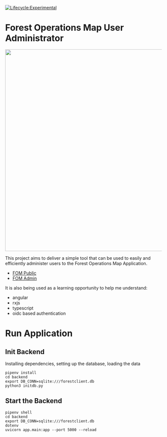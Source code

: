 [![Lifecycle:Experimental](https://img.shields.io/badge/Lifecycle-Experimental-339999)](<Redirect-URL>)

# Forest Operations Map User Administrator

<img src="https://lh3.googleusercontent.com/pw/AM-JKLWRYMcmfgIpNFDieD9aNH74brxsuK6Fa9OfFZgH4W0eM6RXx4w7udEgBGjsHOUvHZGYjqevrhSCmSmdKSUizz67bo2Tqmt8mf7agRWQHJyZZ-QA3u4D3ElnLs8Jz25JP-0orssihnbjffEJDtit2YQa_w=w1166-h813-no?authuser=0" width="650px">

This project aims to deliver a simple tool that can be used to easily and efficiently
administer users to the Forest Operations Map Application.

* [FOM Public](https://fom.nrs.gov.bc.ca/public/projects)
* [FOM Admin](https://fom.nrs.gov.bc.ca/admin)

It is also being used as a learning opportunity to help me understand:
* angular
* rxjs
* typescript
* oidc based authentication

# Run Application

## Init Backend

Installing dependencies, setting up the database, loading the data

```
pipenv install
cd backend
export DB_CONN=sqlite:///forestclient.db
python3 initdb.py
```

## Start the Backend

```
pipenv shell
cd backend
export DB_CONN=sqlite:///forestclient.db
dotenv
uvicorn app.main:app --port 5000 --reload
```

